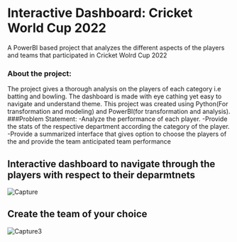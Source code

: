 # Interactive Dashboard: Cricket World Cup 2022
A PowerBI based project that analyzes the different aspects of the players and teams that participated in Cricket Wolrd Cup 2022
### About the project:
The project gives a thorough analysis on the players of each category i.e batting and bowling.
The dashboard is made with eye cathing yet easy to navigate and understand theme.
This project was created using Python(For transformation and modeling) and PowerBI(for transformation and analysis).
###Problem Statement:
-Analyze the performance of each player.
-Provide the stats of the respective department according the category of the player.
-Provide a summarized interface that gives option to choose the players of the and provide the team anticipated team performance

## Interactive dashboard to navigate through the players with respect to their deparmtnets
![Capture](https://github.com/MirzaViraadBaig/cricket_BI/assets/99425354/78ab5e08-a901-4617-b179-33281470de3e)

## Create the team of your choice
![Capture3](https://github.com/MirzaViraadBaig/cricket_BI/assets/99425354/49d03727-1678-4e99-9a26-27dcab4ae226)

